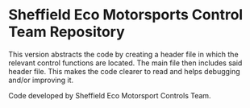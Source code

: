 # Sheffield Eco Motorsports Control Team Repository

This version abstracts the code by creating a header file in which the relevant control functions are located. The main file then includes said header file. This makes the code clearer to read and helps debugging and/or improving it.

Code developed by Sheffield Eco Motorsport Controls Team.
